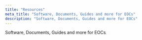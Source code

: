 ```yaml
---
title: "Resources"
meta_title: "Software, Documents, Guides and more for EOCs"
description: "Software, Documents, Guides and more for EOCs"
---
```


Software, Documents, Guides and more for EOCs
